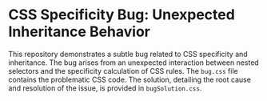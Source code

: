 # CSS Specificity Bug: Unexpected Inheritance Behavior

This repository demonstrates a subtle bug related to CSS specificity and inheritance.  The bug arises from an unexpected interaction between nested selectors and the specificity calculation of CSS rules.  The `bug.css` file contains the problematic CSS code. The solution, detailing the root cause and resolution of the issue, is provided in `bugSolution.css`.